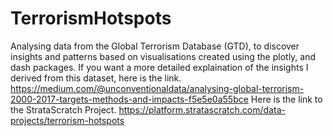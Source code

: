 # TerrorismHotspots
Analysing data from the Global Terrorism Database (GTD), to discover insights and patterns based on visualisations created using the plotly, and dash packages. If you want a more detailed explaination of the insights I derived from this dataset, here is the link. https://medium.com/@unconventionaldata/analysing-global-terrorism-2000-2017-targets-methods-and-impacts-f5e5e0a55bce 
Here is the link to the StrataScratch Project. https://platform.stratascratch.com/data-projects/terrorism-hotspots 
